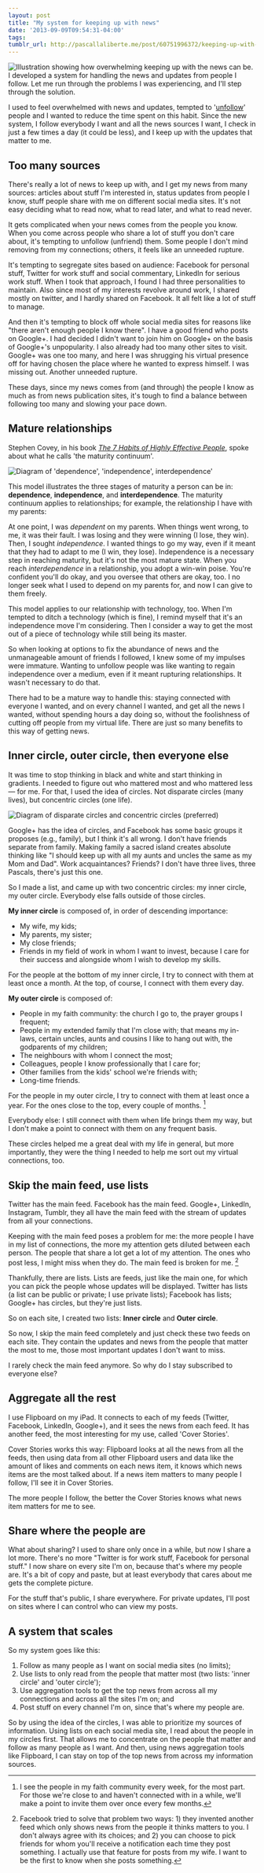 ```yaml
---
layout: post
title: "My system for keeping up with news"
date: '2013-09-09T09:54:31-04:00'
tags: 
tumblr_url: http://pascallaliberte.me/post/60751996372/keeping-up-with-news
---
```


![Illustration showing how overwhelming keeping up with the news can be.](http://media.tumblr.com/e6f695709333cbff98d6ecec968c68cb/tumblr_inline_msv2awUm571qz4rgp.png) I developed a system for handling the news and updates from people I follow. Let me run through the problems I was experiencing, and I'll step through the solution.

I used to feel overwhelmed with news and updates, tempted to '[unfollow](https://www.google.com/search?q=unfollow)' people and I wanted to reduce the time spent on this habit. Since the new system, I follow everybody I want and all the news sources I want, I check in just a few times a day (it could be less), and I keep up with the updates that matter to me.

<!-- MORE -->

## Too many sources

There's really a lot of news to keep up with, and I get my news from many sources: articles about stuff I'm interested in, status updates from people I know, stuff people share with me on different social media sites. It's not easy deciding what to read now, what to read later, and what to read never.

It gets complicated when your news comes from the people you know. When you come across people who share a lot of stuff you don't care about, it's tempting to unfollow (unfriend) them. Some people I don't mind removing from my connections; others, it feels like an unneeded rupture.

It's tempting to segregate sites based on audience: Facebook for personal stuff, Twitter for work stuff and social commentary, LinkedIn for serious work stuff. When I took that approach, I found I had three personalities to maintain. Also since most of my interests revolve around work, I shared mostly on twitter, and I hardly shared on Facebook. It all felt like a lot of stuff to manage.

And then it's tempting to block off whole social media sites for reasons like "there aren't enough people I know there". I have a good friend who posts on Google+. I had decided I didn't want to join him on Google+ on the basis of Google+'s unpopularity. I also already had too many other sites to visit. Google+ was one too many, and here I was shrugging his virtual presence off for having chosen the place where he wanted to express himself. I was missing out. Another unneeded rupture.

These days, since my news comes from (and through) the people I know as much as from news publication sites, it's tough to find a balance between following too many and slowing your pace down.

## Mature relationships

Stephen Covey, in his book _[The 7 Habits of Highly Effective People][7habits]_, spoke about what he calls 'the maturity continuum'. 

[7habits]:http://www.amazon.com/The-Habits-Highly-Effective-People/dp/0743269519

![Diagram of 'dependence', 'independence', interdependence'](http://media.tumblr.com/bf6fef21d5ac19362c36147dbfefa9db/tumblr_inline_msu4vlFk8x1qz4rgp.png)

This model illustrates the three stages of maturity a person can be in: **dependence**, **independence**, and **interdependence**. The maturity continuum applies to relationships; for example, the relationship I have with my parents:

At one point, I was *dependent* on my parents. When things went wrong, to me, it was their fault. I was losing and they were winning (I lose, they win). Then, I sought *independence*. I wanted things to go my way, even if it meant that they had to adapt to me (I win, they lose). Independence is a necessary step in reaching maturity, but it's not the most mature state. When you reach *interdependence* in a relationship, you adopt a win-win poise. You're confident you'll do okay, and you oversee that others are okay, too. I no longer seek what I used to depend on my parents for, and now I can give to them freely.

This model applies to our relationship with technology, too. When I'm tempted to ditch a technology (which is fine), I remind myself that it's an independence move I'm considering. Then I consider a way to get the most out of a piece of technology while still being its master.

So when looking at options to fix the abundance of news and the unmanageable amount of friends I followed, I knew some of my impulses were immature. Wanting to unfollow people was like wanting to regain independence over a medium, even if it meant rupturing relationships. It wasn't necessary to do that.

There had to be a mature way to handle this: staying connected with everyone I wanted, and on every channel I wanted, and get all the news I wanted, without spending hours a day doing so, without the foolishness of cutting off people from my virtual life. There are just so many benefits to this way of getting news.

## Inner circle, outer circle, then everyone else

It was time to stop thinking in black and white and start thinking in gradients. I needed to figure out who mattered most and who mattered less — for me. For that, I used the idea of circles. Not disparate circles (many lives), but concentric circles (one life).

![Diagram of disparate circles and concentric circles (preferred)](http://media.tumblr.com/731cfc76b2a373cc8302c4f2c0bd1a08/tumblr_inline_msu4wbgBJW1qz4rgp.png)

Google+ has the idea of circles, and Facebook has some basic groups it proposes (e.g., family), but I think it's all wrong. I don't have friends separate from family. Making family a sacred island creates absolute thinking like "I should keep up with all my aunts and uncles the same as my Mom and Dad". Work acquaintances? Friends? I don't have three lives, three Pascals, there's just this one.

So I made a list, and came up with two concentric circles: my inner circle, my outer circle. Everybody else falls outside of those circles.

**My inner circle** is composed of, in order of descending importance:

* My wife, my kids;
* My parents, my sister;
* My close friends;
* Friends in my field of work in whom I want to invest, because I care for their success and alongside whom I wish to develop my skills.

For the people at the bottom of my inner circle, I try to connect with them at least once a month. At the top, of course, I connect with them every day.

**My outer circle** is composed of:

* People in my faith community: the church I go to, the prayer groups I frequent;
* People in my extended family that I'm close with; that means my in-laws, certain uncles, aunts and cousins I like to hang out with, the godparents of my children;
* The neighbours with whom I connect the most;
* Colleagues, people I know professionally that I care for;
* Other families from the kids' school we're friends with;
* Long-time friends.

For the people in my outer circle, I try to connect with them at least once a year. For the ones close to the top, every couple of months. [^faithcommunity]

[^faithcommunity]: I see the people in my faith community every week, for the most part. For those we're close to and haven't connected with in a while, we'll make a point to invite them over once every few months.

Everybody else: I still connect with them when life brings them my way, but I don't make a point to connect with them on any frequent basis.

These circles helped me a great deal with my life in general, but more importantly, they were the thing I needed to help me sort out my virtual connections, too.

## Skip the main feed, use lists

Twitter has the main feed. Facebook has the main feed. Google+, LinkedIn, Instagram, Tumblr, they all have the main feed with the stream of updates from all your connections.

Keeping with the main feed poses a problem for me: the more people I have in my list of connections, the more my attention gets diluted between each person. The people that share a lot get a lot of my attention. The ones who post less, I might miss when they do. The main feed is broken for me. [^facebookfeed]

[^facebookfeed]: Facebook tried to solve that problem two ways: 1) they invented another feed which only shows news from the people it thinks matters to you. I don't always agree with its choices; and 2) you can choose to pick friends for whom you'll receive a notification each time they post something. I actually use that feature for posts from my wife. I want to be the first to know when she posts something.

Thankfully, there are lists. Lists are feeds, just like the main one, for which you can pick the people whose updates will be displayed. Twitter has lists (a list can be public or private; I use private lists); Facebook has lists; Google+ has circles, but they're just lists.

So on each site, I created two lists: **Inner circle** and **Outer circle**. 

So now, I skip the main feed completely and just check these two feeds on each site. They contain the updates and news from the people that matter the most to me, those most important updates I don't want to miss.

I rarely check the main feed anymore. So why do I stay subscribed to everyone else?

## Aggregate all the rest

I use Flipboard on my iPad. It connects to each of my feeds (Twitter, Facebook, LinkedIn, Google+), and it sees the news from each feed. It has another feed, the most interesting for my use, called 'Cover Stories'.

Cover Stories works this way: Flipboard looks at all the news from all the feeds, then using data from all other Flipboard users and data like the amount of likes and comments on each news item, it knows which news items are the most talked about. If a news item matters to many people I follow, I'll see it in Cover Stories. 

The more people I follow, the better the Cover Stories knows what news item matters for me to see.

## Share where the people are

What about sharing? I used to share only once in a while, but now I share a lot more. There's no more "Twitter is for work stuff, Facebook for personal stuff." I now share on every site I'm on, because that's where my people are. It's a bit of copy and paste, but at least everybody that cares about me gets the complete picture.

For the stuff that's public, I share everywhere. For private updates, I'll post on sites where I can control who can view my posts.

## A system that scales

So my system goes like this: 

1. Follow as many people as I want on social media sites (no limits);
2. Use lists to only read from the people that matter most (two lists: 'inner circle' and 'outer circle');
3. Use aggregation tools to get the top news from across all my connections and across all the sites I'm on; and
4. Post stuff on every channel I'm on, since that's where my people are.

So by using the idea of the circles, I was able to prioritize my sources of information. Using lists on each social media site, I read about the people in my circles first. That allows me to concentrate on the people that matter and follow as many people as I want. And then, using news aggregation tools like Flipboard, I can stay on top of the top news from across my information sources.
